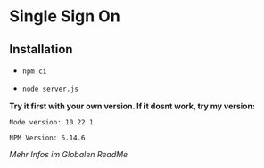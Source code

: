 # Single Sign On



## Installation

* ```sh
  npm ci
  ```

* ```sh
  node server.js
  ```

**Try it first with your own version. If it dosnt work, try my version:**

`Node version: 10.22.1`

`NPM Version: 6.14.6`


*Mehr Infos im Globalen ReadMe*